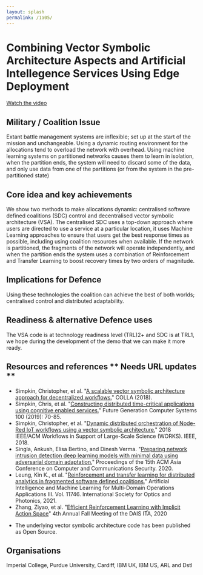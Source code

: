 ```yaml
---
layout: splash
permalink: /1a05/
---
```


# Combining Vector Symbolic Architecture Aspects and Artificial Intellegence Services Using Edge Deployment

[Watch the video](https://ibm.box.com/v/Showcase-1a05-video)

## Military / Coalition Issue
Extant battle management systems are inflexible; set up at the start of the mission and unchangeable.
Using a dynamic routing environment for the allocations tend to overload the network with overhead.
Using machine learning systems on partitioned networks causes them to learn in isolation, when the partition ends, the system will need to discard some of the data, and only use data from one of the partitions (or from the system in the pre-partitioned state)


## Core idea and key achievements
We show two methods to make allocations dynamic: centralised software defined coalitions (SDC) control and decentralised vector symbolic architecture (VSA).
The centralised SDC uses a top-down approach where users are directed to use a service at a particular location, it uses Machine Learning approaches to ensure that users get the best response times as possible, including using coalition resources when available. If the network is partitioned, the fragments of the network will operate independently, and when the partition ends the system uses a combination of Reinforcement and Transfer Learning to boost recovery times by two orders of magnitude.

## Implications for Defence
Using these technologies the coalition can achieve the best of both worlds; centralised control and distributed adaptability.

## Readiness & alternative Defence uses
The VSA code is at technology readiness level (TRL)2+ and SDC is at TRL1, we hope during the development of the demo that we can make it more ready.

<!-- ![image info](/dais/achievements/images/1a02_figure1.jpg) -->

## Resources and references   ** Needs URL updates **

* Simpkin, Christopher, et al. "[A scalable vector symbolic architecture approach for decentralized workflows.](/doc-2679)" COLLA (2018).
* Simpkin, Chris, et al. "[Constructing distributed time-critical applications using cognitive enabled services.](/doc-4872)" Future Generation Computer Systems 100 (2019): 70-85.
* Simpkin, Christopher, et al. "[Dynamic distributed orchestration of Node-Red IoT workflows using a vector symbolic architecture.](/doc-3037/)" 2018 IEEE/ACM Workflows in Support of Large-Scale Science (WORKS). IEEE, 2018.
* Singla, Ankush, Elisa Bertino, and Dinesh Verma. "[Preparing network intrusion detection deep learning models with minimal data using adversarial domain adaptation.](/doc-6050/)" Proceedings of the 15th ACM Asia Conference on Computer and Communications Security. 2020.
* Leung, Kin K., et al. "[Reinforcement and transfer learning for distributed analytics in fragmented software defined coalitions.](/doc-6087/)" Artificial Intelligence and Machine Learning for Multi-Domain Operations Applications III. Vol. 11746. International Society for Optics and Photonics, 2021.
* Zhang, Ziyao, et al. "[Efficient Reinforcement Learning with Implicit Action Space](/doc-7016/)" 4th Annual Fall Meeting of the DAIS ITA, 2020

-	The underlying vector symbolic architecture code has been published as Open Source.




## Organisations
Imperial College, Purdue University, Cardiff, IBM UK, IBM US, ARL and Dstl
